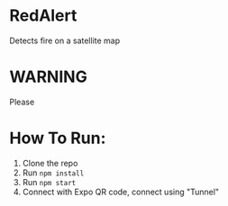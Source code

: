 # RedAlert
Detects fire on a satellite map

# WARNING
Please 

# How To Run:
1. Clone the repo
2. Run ```npm install```
3. Run ```npm start```
4. Connect with Expo QR code, connect using "Tunnel" 

